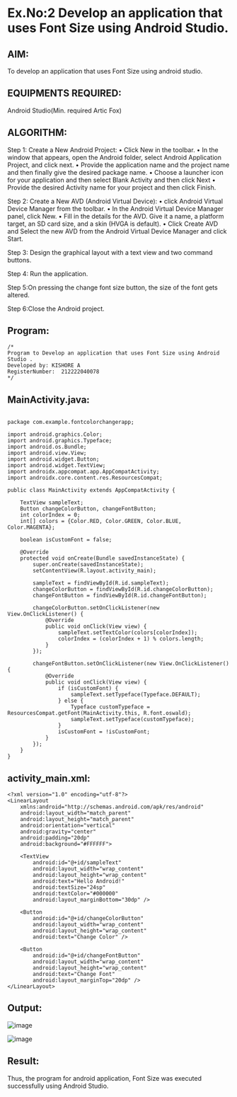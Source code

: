 
# Ex.No:2 Develop an application that uses Font Size using Android Studio.


## AIM:
To develop an application that uses Font Size using android studio.

## EQUIPMENTS REQUIRED:

Android Studio(Min. required Artic Fox)


## ALGORITHM:
Step 1: Create a New Android Project:
              • Click New in the toolbar.
              • In the window that appears, open the Android folder, select Android Application Project,
              and click next.
              • Provide the application name and the project name and then finally give the desired
              package name.
              • Choose a launcher icon for your application and then select Blank Activity and then click
              Next
              • Provide the desired Activity name for your project and then click Finish.

Step 2: Create a New AVD (Android Virtual Device):
        • click Android Virtual Device Manager from the toolbar.
        • In the Android Virtual Device Manager panel, click New.
        • Fill in the details for the AVD. Give it a name, a platform target, an SD card size, and
        a skin (HVGA is default).
        • Click Create AVD and Select the new AVD from the Android Virtual Device
        Manager and click Start.

Step 3: Design the graphical layout with a text view and two command buttons.

Step 4: Run the application.

Step 5:On pressing the change font size button, the size of the font gets altered.       
       
Step 6:Close the Android project. 


## Program:
 ```
/*
Program to Develop an application that uses Font Size using Android Studio .
Developed by: KISHORE A
RegisterNumber:  212222040078
*/
```
## MainActivity.java:

```

package com.example.fontcolorchangerapp;

import android.graphics.Color;
import android.graphics.Typeface;
import android.os.Bundle;
import android.view.View;
import android.widget.Button;
import android.widget.TextView;
import androidx.appcompat.app.AppCompatActivity;
import androidx.core.content.res.ResourcesCompat;

public class MainActivity extends AppCompatActivity {

    TextView sampleText;
    Button changeColorButton, changeFontButton;
    int colorIndex = 0;
    int[] colors = {Color.RED, Color.GREEN, Color.BLUE, Color.MAGENTA};

    boolean isCustomFont = false;

    @Override
    protected void onCreate(Bundle savedInstanceState) {
        super.onCreate(savedInstanceState);
        setContentView(R.layout.activity_main);

        sampleText = findViewById(R.id.sampleText);
        changeColorButton = findViewById(R.id.changeColorButton);
        changeFontButton = findViewById(R.id.changeFontButton);

        changeColorButton.setOnClickListener(new View.OnClickListener() {
            @Override
            public void onClick(View view) {
                sampleText.setTextColor(colors[colorIndex]);
                colorIndex = (colorIndex + 1) % colors.length;
            }
        });

        changeFontButton.setOnClickListener(new View.OnClickListener() {
            @Override
            public void onClick(View view) {
                if (isCustomFont) {
                    sampleText.setTypeface(Typeface.DEFAULT);
                } else {
                    Typeface customTypeface = ResourcesCompat.getFont(MainActivity.this, R.font.oswald);
                    sampleText.setTypeface(customTypeface);
                }
                isCustomFont = !isCustomFont;
            }
        });
    }
}

```



## activity_main.xml:

```
<?xml version="1.0" encoding="utf-8"?>
<LinearLayout
    xmlns:android="http://schemas.android.com/apk/res/android"
    android:layout_width="match_parent"
    android:layout_height="match_parent"
    android:orientation="vertical"
    android:gravity="center"
    android:padding="20dp"
    android:background="#FFFFFF">

    <TextView
        android:id="@+id/sampleText"
        android:layout_width="wrap_content"
        android:layout_height="wrap_content"
        android:text="Hello Android!"
        android:textSize="24sp"
        android:textColor="#000000"
        android:layout_marginBottom="30dp" />

    <Button
        android:id="@+id/changeColorButton"
        android:layout_width="wrap_content"
        android:layout_height="wrap_content"
        android:text="Change Color" />

    <Button
        android:id="@+id/changeFontButton"
        android:layout_width="wrap_content"
        android:layout_height="wrap_content"
        android:text="Change Font"
        android:layout_marginTop="20dp" />
</LinearLayout>

```
## Output:


![image](https://github.com/user-attachments/assets/fda448cd-d80e-446f-a643-4f1575d3d378)

![image](https://github.com/user-attachments/assets/08d1174c-70ca-47ef-bfa1-738ab19bd501)



## Result:
Thus, the program for android application, Font Size was executed successfully using Android Studio.
